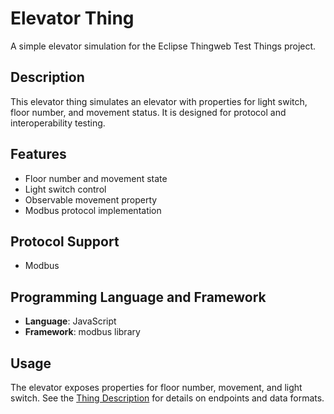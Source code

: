 # Elevator Thing

A simple elevator simulation for the Eclipse Thingweb Test Things project.

## Description

This elevator thing simulates an elevator with properties for light switch, floor number, and movement status. It is designed for protocol and interoperability testing.

## Features

-   Floor number and movement state
-   Light switch control
-   Observable movement property
-   Modbus protocol implementation

## Protocol Support

-   Modbus

## Programming Language and Framework

-   **Language**: JavaScript
-   **Framework**: modbus library

## Usage

The elevator exposes properties for floor number, movement, and light switch. See the [Thing Description](https://github.com/eclipse-thingweb/test-things/blob/main/things/elevator/modbus/js/modbus-elevator.td.json) for details on endpoints and data formats.
